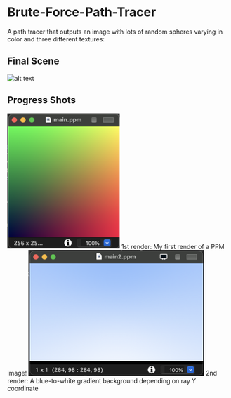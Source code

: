 # Brute-Force-Path-Tracer
A path tracer that outputs an image with lots of random spheres varying in color and three different textures: 
## Final Scene 
![alt text](https://github.com/issoni/Brute-Force-Path-Tracer/blob/main/renders/main20.png "Final Scene")
## Progress Shots 
<img src="https://github.com/issoni/Brute-Force-Path-Tracer/blob/main/renders/main1.png" width="256"/>
1st render: My first render of a PPM image! 
<img src="https://github.com/issoni/Brute-Force-Path-Tracer/blob/main/renders/main2.png" width="400"/>
2nd render: A blue-to-white gradient background depending on ray Y coordinate



